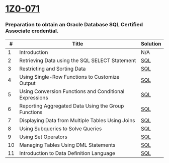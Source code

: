 [1Z0-071](https://mylearn.oracle.com/ou/course/oracle-database-19c-sql-workshop/105208/)
========

### Preparation to obtain an Oracle Database SQL Certified Associate credential. 


| # | Title | Solution |
|---| ----- | -------- |
|1|Introduction|N/A|
|2|Retrieving Data using the SQL SELECT Statement|[SQL](./solutions/sql/2/src/solution.txt)|
|3|Restricting and Sorting Data|[SQL](./solutions/sql/3/src/solution.txt)|
|4|Using Single-Row Functions to Customize Output|[SQL](./solutions/sql/4/src/solution.txt)|
|5|Using Conversion Functions and Conditional Expressions|[SQL](./solutions/sql/5/src/solution.txt)|
|6|Reporting Aggregated Data Using the Group Functions|[SQL](./solutions/sql/6/src/solution.txt)|
|7|Displaying Data from Multiple Tables Using Joins|[SQL](./solutions/sql/7/src/solution.txt)|
|8|Using Subqueries to Solve Queries|[SQL](./solutions/sql/8/src/solution.txt)|
|9|Using Set Operators|[SQL](./solutions/sql/9/src/solution.txt)|
|10|Managing Tables Using DML Statements|[SQL](./solutions/sql/10/src/solution.txt)|
|11|Introduction to Data Definition Language|[SQL](./solutions/sql/11/src/solution.txt)|
